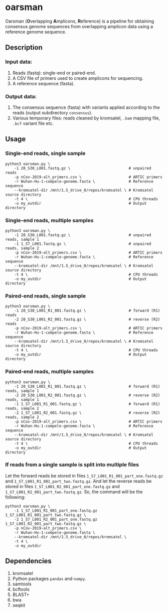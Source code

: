# oarsman

Oarsman (**O**verlapping **A**mplicons, **R**eference) is a pipeline for obtaining consensus genome sequences from overlapping amplicon data using a reference genome sequence.

## Description

### Input data:

1. Reads (fastq): single-end or paired-end.
2. A CSV file of primers used to create amplicons for sequencing.
3. A reference sequence (fasta).

### Output data:

1. The consensus sequence (fasta) with variants applied according to the reads (output subdirectory `consensus`).
2. Various temporary files: reads cleaned by kromsatel, `.bam` mapping file, `.bcf` variant file etc.


## Usage

### Single-end reads, single sample

```
python3 oarsman.py \
    -1 20_S30_L001.fastq.gz \                          # unpaired reads
    -p nCov-2019-alt_primers.csv \                     # ARTIC primers
    -r Wuhan-Hu-1-compele-genome.fasta \               # Reference sequence
    --kromsatel-dir /mnt/1.5_drive_0/repos/kromsatel \ # Kromsatel source directory
    -t 4 \                                             # CPU threads
    -o my_outdir                                       # Output directory
```

### Single-end reads, multiple samples

```
python3 oarsman.py \
    -1 20_S30_L001.fastq.gz \                          # unpaired reads, sample 1
    -1 1_S7_L001.fastq.gz \                            # unpaired reads, sample 2
    -p nCov-2019-alt_primers.csv \                     # ARTIC primers
    -r Wuhan-Hu-1-compele-genome.fasta \               # Reference sequence
    --kromsatel-dir /mnt/1.5_drive_0/repos/kromsatel \ # Kromsatel source directory
    -t 4 \                                             # CPU threads
    -o my_outdir                                       # Output directory
```

### Paired-end reads, single sample

```
python3 oarsman.py \
    -1 20_S30_L001_R1_001.fastq.gz \                   # forward (R1) reads
    -2 20_S30_L001_R2_001.fastq.gz \                   # reverse (R2) reads
    -p nCov-2019-alt_primers.csv \                     # ARTIC primers
    -r Wuhan-Hu-1-compele-genome.fasta \               # Reference sequence
    --kromsatel-dir /mnt/1.5_drive_0/repos/kromsatel \ # Kromsatel source directory
    -t 4 \                                             # CPU threads
    -o my_outdir                                       # Output directory
```

### Paired-end reads, multiple samples

```
python3 oarsman.py \
    -1 20_S30_L001_R1_001.fastq.gz \                   # forward (R1) reads, sample 1
    -2 20_S30_L001_R2_001.fastq.gz \                   # reverse (R2) reads, sample 1
    -1 1_S7_L001_R1_001.fastq.gz \                     # forward (R1) reads, sample 2
    -2 1_S7_L001_R2_001.fastq.gz \                     # reverse (R2) reads, sample 2
    -p nCov-2019-alt_primers.csv \                     # ARTIC primers
    -r Wuhan-Hu-1-compele-genome.fasta \               # Reference sequence
    --kromsatel-dir /mnt/1.5_drive_0/repos/kromsatel \ # Kromsatel source directory
    -t 4 \                                             # CPU threads
    -o my_outdir                                       # Output directory
```

### If reads from a single sample is split into multiple files

Let the forward reads be stored in files `1_S7_L001_R1_001_part_one.fastq.gz` and `1_S7_L001_R1_001_part_two.fastq.gz`. And let the reverse reads be stored in files `1_S7_L001_R2_001_part_one.fastq.gz` and `1_S7_L001_R2_001_part_two.fastq.gz`. So, the command will be the following:

```
python3 oarsman.py \
    -1 1_S7_L001_R1_001_part_one.fastq.gz 1_S7_L001_R1_001_part_two.fastq.gz \
    -2 1_S7_L001_R2_001_part_one.fastq.gz 1_S7_L001_R2_001_part_two.fastq.gz \
    -p nCov-2019-alt_primers.csv \
    -r Wuhan-Hu-1-compele-genome.fasta \
    --kromsatel-dir /mnt/1.5_drive_0/repos/kromsatel \
    -t 4 \
    -o my_outdir
```

## Dependencies

1. kromsatel
2. Python packages `pandas` and `numpy`.
3. samtools
4. bcftools
5. BLAST+
6. bwa
7. seqkit